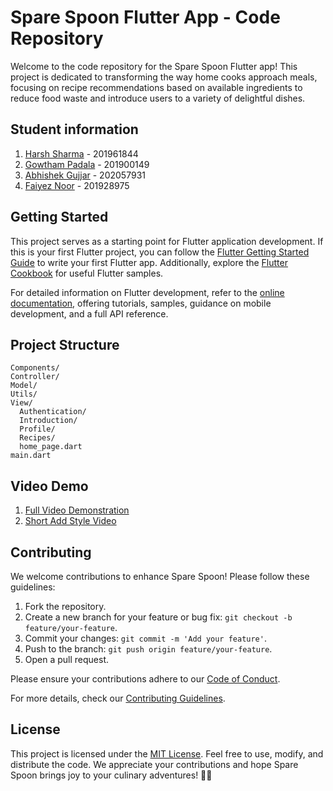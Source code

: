 # Spare Spoon Flutter App - Code Repository

Welcome to the code repository for the Spare Spoon Flutter app! This project is dedicated to transforming the way home cooks approach meals, focusing on recipe recommendations based on available ingredients to reduce food waste and introduce users to a variety of delightful dishes.

## Student information

1. [Harsh Sharma](https://github.com/king-knight-harsh) - 201961844
2. [Gowtham Padala](https://github.com/gowtham-padala) - 201900149
3. [Abhishek Gujjar](https://github.com/agujjar17) - 202057931
4. [Faiyez Noor](https://github.com/Faiyez) - 201928975

## Getting Started

This project serves as a starting point for Flutter application development. If this is your first Flutter project, you can follow the [Flutter Getting Started Guide](https://docs.flutter.dev/get-started/codelab) to write your first Flutter app. Additionally, explore the [Flutter Cookbook](https://docs.flutter.dev/cookbook) for useful Flutter samples.

For detailed information on Flutter development, refer to the [online documentation](https://docs.flutter.dev/), offering tutorials, samples, guidance on mobile development, and a full API reference.

## Project Structure

```plaintext
Components/
Controller/
Model/
Utils/
View/
  Authentication/
  Introduction/
  Profile/
  Recipes/
  home_page.dart
main.dart
```

## Video Demo

1. [Full Video Demonstration](https://youtu.be/lKLkdpRI8Xg)
2. [Short Add Style Video](https://youtu.be/11lew5w7Lvs)

## Contributing

We welcome contributions to enhance Spare Spoon! Please follow these guidelines:

1. Fork the repository.
2. Create a new branch for your feature or bug fix: `git checkout -b feature/your-feature`.
3. Commit your changes: `git commit -m 'Add your feature'`.
4. Push to the branch: `git push origin feature/your-feature`.
5. Open a pull request.

Please ensure your contributions adhere to our [Code of Conduct](CODE_OF_CONDUCT.md).

For more details, check our [Contributing Guidelines](CONTRIBUTING.md).

## License

This project is licensed under the [MIT License](LICENSE). Feel free to use, modify, and distribute the code. We appreciate your contributions and hope Spare Spoon brings joy to your culinary adventures! 🍲🚀
